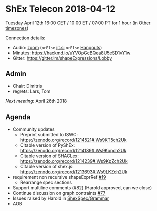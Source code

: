 # ShEx Telecon 2018-04-12

Tuesday April 12th 16:00 CET / 10:00 ET / 07:00 PT for 1 hour (in [Other timezones](https://www.timeanddate.com/worldclock/fixedtime.html?msg=ShEx+CG&iso=20180412T16&p1=195&ah=1))

Connection details:

* Audio: [zoom](https://zoom.us/j/441496948) (`orElse` [jit.si](https://meet.jit.si/ShEx) `orElse` [Hangouts](http://tinyurl.com/ShEx-hangouts))
* Minutes: https://hackmd.io/uYVOpGcBQea8U5eSD1vY1w
* Gitter: https://gitter.im/shapeExpressions/Lobby

## Admin

 * Chair: Dimitris
 * regrets: Lars, Tom

*Next meeting*: April 26th 2018

## Agenda
 * Community updates 
   * Preprint submitted to ISWC: https://zenodo.org/record/1214521#.Ws9KT5ch2Uk
   * Citable version of PyShEx: https://zenodo.org/record/1214189#.Ws9Kopch2Uk
   * Citable version of SHACLex: https://zenodo.org/record/1214239#.Ws9KpZch2Uk
   * Citable version of shex.js: https://zenodo.org/record/1213693#.Ws9LKZch2Uk
 * requirement non recursive shapeExprRef [#19](https://github.com/shexSpec/spec/pull/19)
   * Rearrange spec sections
 * Support multiline comments (#82) (Harold approved, can we close)
 * Continue discussion on graph contraints [#77](https://github.com/shexSpec/shex/issues/77)
 * Issues raised by Harold in [ShexSpec/Grammar](https://github.com/shexSpec/grammar/issues)
 * AOB 
